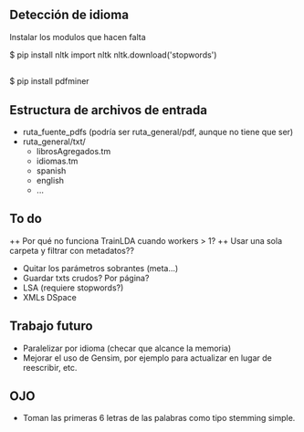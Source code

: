 
## Detección de idioma
Instalar los modulos que hacen falta

$ pip install nltk
import nltk
nltk.download('stopwords')

## 
$ pip install pdfminer

## Estructura de archivos de entrada
+ ruta_fuente_pdfs (podría ser ruta_general/pdf, aunque no tiene que ser)
+ ruta_general/txt/
    * librosAgregados.tm
    * idiomas.tm
    * spanish
    * english
    * ...

## To do
++ Por qué no funciona TrainLDA cuando workers > 1?
++ Usar una sola carpeta y filtrar con metadatos??
+ Quitar los parámetros sobrantes (meta...)
+ Guardar txts crudos? Por página?
+ LSA (requiere stopwords?)
+ XMLs DSpace

## Trabajo futuro
+ Paralelizar por idioma (checar que alcance la memoria)
+ Mejorar el uso de Gensim, por ejemplo para actualizar en lugar de reescribir, etc.

## OJO
+ Toman las primeras 6 letras de las palabras como tipo stemming simple.
